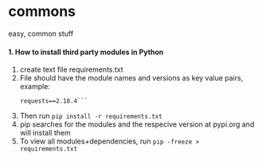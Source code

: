 # commons
easy, common stuff

#### 1. How to install third party modules in Python
1. create text file requirements.txt
2. File should have the module names and versions as key value pairs, example:
    ```delorean==1.0.0
    requests==2.18.4```
3. Then run 
    ```pip install -r requirements.txt```
4. pip searches for the modules and the respecive version at pypi.org and will install them
5. To view all modules+dependencies, run 
    ```pip -freeze > requirements.txt```



